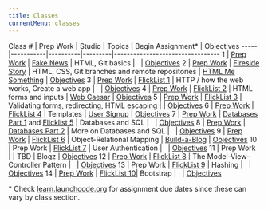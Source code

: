```yaml
---
title: Classes
currentMenu: classes
---
```


Class # | Prep Work | Studio | Topics | Begin Assignment\* | Objectives
-----|-----------|----------|---------|---------------------------------
1 | [Prep Work](../class-prep/1/) | [Fake News](../studios/fake-news/) | HTML, Git basics | &nbsp; | [Objectives](../objectives/#class-1)
2 | [Prep Work](../class-prep/2/) | [Fireside Story](../studios/fireside-story/) | HTML, CSS, Git branches and remote repositories | [HTML Me Something](../assignments/html-me-something/) | [Objectives](../objectives/#class-2)
3 | [Prep Work](../class-prep/3/) | [FlickList 1](../studios/flicklist/1/) | HTTP / how the web works, Create a web app | &nbsp; | [Objectives](../objectives/#class-3)
4 | [Prep Work](../class-prep/4/) | [FlickList 2](../studios/flicklist/2/) | HTML forms and inputs | [Web Caesar](../assignments/web-caesar/) | [Objectives](../objectives/#class-4)
5 | [Prep Work](../class-prep/5/) | [FlickList 3](../studios/flicklist/3/) | Validating forms, redirecting, HTML escaping | | [Objectives](../objectives/#class-5)
6 | [Prep Work](../class-prep/6/) | [FlickList 4](../studios/flicklist/4/) | Templates | [User Signup](../assignments/user-signup/) | [Objectives](../objectives/#class-6)
7 | [Prep Work](../class-prep/7/) | [Databases Part 1](../studios/databases/1/) and [Flicklist 5](../studios/flicklist/5/) | Databases and SQL | &nbsp; | [Objectives](../objectives/#class-7)
8 | [Prep Work](../class-prep/8/) | [Databases Part 2](../studios/databases/2/) | More on Databases and SQL | &nbsp; | [Objectives](../objectives/#class-8)
9 | [Prep Work](../class-prep/9/) | [FlickList 6](../studios/flicklist/6/) | Object-Relational Mapping | [Build-a-Blog](../assignments/build-a-blog/) | [Objectives](../objectives/#class-9)
10 | Prep Work | [FlickList 7](../studios/flicklist/7/) | User Authentication | &nbsp; | [Objectives](../objectives/#class-10)
11 | Prep Work | | TBD | Blogz | [Objectives](../objectives/#class-11)
12 | [Prep Work](../class-prep/12/) | [FlickList 8](../studios/flicklist/8/) | The Model-View-Controller Pattern | &nbsp; | [Objectives](../objectives/#class-12)
13 | Prep Work | [FlickList 9](../studios/flicklist/9/) | Hashing | &nbsp; | [Objectives](../objectives/#class-13)
14 | [Prep Work](../class-prep/14/) | [FlickList 10](../studios/flicklist/10/)| Bootstrap | &nbsp; | [Objectives](../objectives/#class-14)

\* Check [learn.launchcode.org](https://learn.launchcode.org) for assignment due dates since these can vary by class section.

